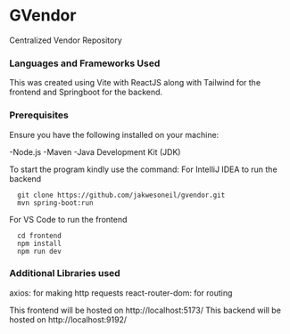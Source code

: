 
# GVendor 
 Centralized Vendor Repository

### Languages and Frameworks Used
This was created using Vite with ReactJS along with Tailwind for the frontend and Springboot for the backend.

### Prerequisites
Ensure you have the following installed on your machine:

  -Node.js
  -Maven
  -Java Development Kit (JDK)

To start the program kindly use the command:
For IntelliJ IDEA to run the backend
```
  git clone https://github.com/jakwesoneil/gvendor.git
  mvn spring-boot:run
```
For VS Code to run the frontend
```
  cd frontend
  npm install
  npm run dev
```

### Additional Libraries used 
axios: for making http requests
react-router-dom: for routing

This frontend will be hosted on http://localhost:5173/
This backend will be hosted on http://localhost:9192/
